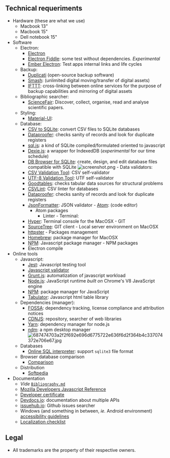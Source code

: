 ## Technical requeriments ##

* Hardware (these are what we use)
     - Macbook 13"
	 - Macbook 15"
	 - Dell notebook 15"
* Software
     - Electron:
        - [Electron](https://electronjs.org/)
        - [Electron Fiddle](https://github.com/electron/fiddle): some test without dependencies. _Experimental_
        - [Ember Electron](https://ember-electron.js.org/): Test apps internal links and life cycles
     - Backup:
        - [Duplicati](https://www.duplicati.com/) (open-source backup software)
        - [Smash](https://www.fromsmash.com/): (unlimited digital moving/transfer of digital assets)
        - [IFTTT](https://ifttt.com/): cross-linking between online services for the purpose of backup capabilities and mirroring of digital assets
     - Bibliographic searcher:
        - [ScienceFair](http://sciencefair-app.com): Discover, collect, organise, read and analyse scientific papers.
     - Styling:
        - [Material-UI](https://material-ui.com/): 
     - Database: 
        - [CSV to SQLite](https://github.com/isaiahnields/csv-to-sqlite): convert CSV files to SQLite databases
        - [Dataproofer](https://github.com/dataproofer/Dataproofer): checks sanity of records and look for duplicate registers
        - [sql.js](https://github.com/kripken/sql.js): a kind of SQLite compiled/formulated oriented to javascript
        - [Dexie.js](https://dexie.org/): a wrapper for IndexedDB  (_experimental_ for our time schedule)
        - [DB Browser for SQLite](https://github.com/sqlitebrowser/sqlitebrowser): create, design, and edit database files compatible with SQLite
        ![screenshot.png](https://bitbucket.org/repo/yprLRxE/images/85065295-screenshot.png)
      - Data validators:
        - [CSV Validation Tool](https://github.com/digital-preservation/csv-validator): CSV self-validator
        - [UTF-8 Validation Tool](https://github.com/digital-preservation/utf8-validator): UTF self-validator
        - [Goodtables](http://try.goodtables.io/): checks tabular data sources for structural problems
        - [CSVLint](http://csvlint.io/): CSV linter for databases
        - [Dataproofer](https://github.com/dataproofer/Dataproofer): checks sanity of records and look for duplicate registers
        - [JsonFormatter](https://jsonformatter.org/json-parser): JSON validator
      - [Atom](https://atom.io): (code editor)
           * Atom packages
               - Linter
      - Terminal:
        - [Hyper](https://hyper.is/): Terminal console for the MacOSX
      - GIT
        - [SourceTree](https://www.sourcetreeapp.com/): GIT client
      - Local server environment on MacOSX
        - [httpster](https://github.com/SimbCo/httpster)
      - Packages management
        - [Homebrew](http://brew.sh/): package manager for MacOSX
        - [NPM](https://www.npmjs.com/): Javascript package manager
      - NPM packages
        - Electron compile
* Online tools
     - Javascript:
        - [Jest](https://jestjs.io/): Javascript testing tool
        - [Javascript validator](https://validatejavascript.com/)
        - [Grunt.js](https://gruntjs.com/): automatization of javascript workload
        - [Node.js](https://nodejs.org/): JavaScript runtime _built on_ Chrome's V8 JavaScript engine
        - [NPM](https://www.npmjs.com/): package manager for JavaScript
        - [Tabulator](http://tabulator.info/): Javascript html table library
     - Dependencies (manager):
        - [FOSSA](https://fossa.io/): dependency tracking, license compliance and attribution notices
        - [CDNJS](https://cdnjs.com/): repository, searcher of web libraries
        - [Yarn](https://yarnpkg.com): dependency manager for node.js
        - [ndm](https://github.com/720kb/ndm): a npm desktop manager
        ![687474703a2f2f692e696d6775722e636f6d2f364b4c337074372e706e67.jpg](https://bitbucket.org/repo/yprLRxE/images/3830680595-687474703a2f2f692e696d6775722e636f6d2f364b4c337074372e706e67.jpg)
     - Databases
        - [Online SQL interpreter](http://kripken.github.io/sql.js/GUI/): support `sqlite3` file format
     - Browser database comparison
        - [Comparison](http://nolanlawson.github.io/database-comparison/)
     - Distribution
        - [Softpedia](https://www.softpedia.com/)
* Documentation
     - _Vide_ [`Bibliography.md`](https://bitbucket.org/imhicihu/bibliographical-searcher-stand-alone-app/src/e7760ff6ddfeae38d5ba7667477c334b087ca525/bibliography.md?at=master&fileviewer=file-view-default)
     - [Mozilla Developers Javascript Reference](https://developer.mozilla.org/en-US/docs/Web/JavaScript/Reference)
     - [Developer certificate](https://developercertificate.org/)
     - [Devdocs.io](https://devdocs.io/): documentation about multiple APIs
     - [issuehub.io](http://issuehub.io/): Github issues searcher
     - Windows (and something in between, _ie._ Android environment) [accessibility guidelines](https://github.com/Microsoft/WindowsTemplateStudio/blob/dev/docs/accessibility.md)
     - [Localization checklist](https://www.transifex.com/resources/website-translation-checklist/)

## Legal ##

* All trademarks are the property of their respective owners.